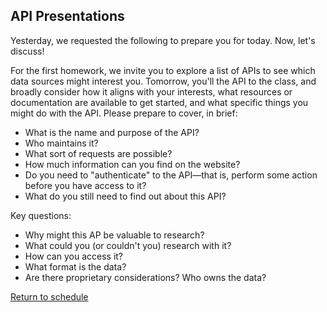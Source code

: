 ## API Presentations

Yesterday, we requested the following to prepare you for today. Now, let's discuss!

For the first homework, we invite you to explore a list of APIs to see which data sources might interest you. Tomorrow, you'll the API to the class, and broadly consider how it aligns with your interests, what resources or documentation are available to get started, and what specific things you might do with the API. Please prepare to cover, in brief:

- What is the name and purpose of the API?
- Who maintains it?
- What sort of requests are possible?
- How much information can you find on the website?
- Do you need to "authenticate" to the API—that is, perform some action before you have access to it?
- What do you still need to find out about this API?

Key questions:

- Why might this AP be valuable to research?
- What could you (or couldn't you) research with it?
- How can you access it?
- What format is the data?
- Are there proprietary considerations? Who owns the data?

[Return to schedule](../README.md)


